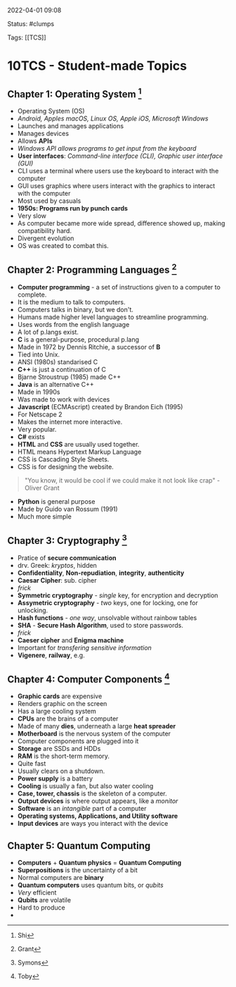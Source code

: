 2022-04-01 09:08

Status: #clumps

Tags: [[TCS]]

# 10TCS - Student-made Topics
## Chapter 1: Operating System [^1]
- Operating System (OS)
- *Android, Apples macOS, Linux OS, Apple iOS, Microsoft Windows*
- Launches and manages applications
- Manages devices
- Allows **APIs**
- *Windows API allows programs to get input from the keyboard*
- **User interfaces**: *Command-line interface (CLI), Graphic user interface (GUI)*
- CLI uses a terminal where users use the keyboard to interact with the computer
- GUI uses graphics where users interact with the graphics to interact with the computer
- Most used by casuals
- **1950s: Programs run by punch cards**
- Very slow
- As computer became more wide spread, difference showed up, making compatibility hard.
- Divergent evolution
- OS was created to combat this.
## Chapter 2: Programming Languages [^2]
- **Computer programming** - a set of instructions given to a computer to complete.
- It is the medium to talk to computers.
- Computers talks in binary, but we don't.
- Humans made higher level languages to streamline programming.
- Uses words from the english language
- A lot of p.langs exist.
- **C** is a general-purpose, procedural p.lang
- Made in 1972 by Dennis Ritchie, a successor of **B**
- Tied into Unix.
- ANSI (1980s) standarised C
- **C++** is just a continuation of C
- Bjarne Stroustrup (1985) made C++
- **Java** is an alternative C++
- Made in 1990s
- Was made to work with devices
- **Javascript** (ECMAscript) created by Brandon Eich (1995)
- For Netscape 2
- Makes the internet more interactive.
- Very popular.
- **C#** exists
- **HTML** and **CSS** are usually used together.
- HTML means Hypertext Markup Language
- CSS is Cascading Style Sheets.
- CSS is for designing the website.
>"You know, it would be cool if we could make it not look like crap" -Oliver Grant
- **Python** is general purpose
- Made by Guido van Rossum (1991)
- Much more simple
## Chapter 3: Cryptography [^3]
 - Pratice of **secure communication**
 - drv. Greek: *kryptos*, hidden
 - **Confidentiality**, **Non-repudiation**, **integrity**, **authenticity**
 - **Caesar Cipher**: sub. cipher
 - *frick*
 - **Symmetric cryptography** - *single* key, for encryption and decryption
 - **Assymetric cryptography** - *two* keys, one for locking, one for unlocking.
 - **Hash functions** - *one way*, unsolvable without rainbow tables
 - **SHA** - **Secure Hash Algorithm**, used to store passwords.
 - *frick*
 - **Caeser cipher** and **Enigma machine**
 - Important for *transfering sensitive information*
 - **Vigenere**, **railway**, e.g.
## Chapter 4: Computer Components [^4]
- **Graphic cards** are expensive
- Renders graphic on the screen
- Has a large cooling system
- **CPUs** are the brains of a computer
- Made of many **dies**, underneath a large **heat spreader**
- **Motherboard** is the nervous system of the computer
- Computer components are plugged into it
- **Storage** are SSDs and HDDs
- **RAM** is the short-term memory.
- Quite fast
- Usually clears on a shutdown.
- **Power supply** is a battery
- **Cooling** is usually a fan, but also water cooling
- **Case, tower, chassis** is the skeleton of a computer.
- **Output devices** is where output appears, like a *monitor*
- **Software** is an *intangible* part of a computer
- **Operating systems, Applications, and Utility software**
- **Input devices** are ways you interact with the device
## Chapter 5: Quantum Computing
- **Computers** + **Quantum physics** = **Quantum Computing**
- **Superpositions** is the uncertainty of a bit
- Normal computers are **binary**
- **Quantum computers** uses quantum bits, or *qubits*
- *Very* efficient
- **Qubits** are volatile
- Hard to produce
- 


[^1]: Shi
[^2]: Grant
[^3]: Symons
[^4]: Toby